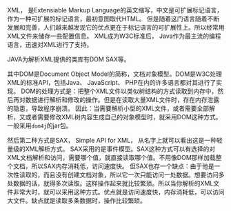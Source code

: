 XML， 是Extensiable Markup Language的英文缩写，中文是可扩展标记语言，作为一种可扩展的标记语言，最初意图取代HTML。
但是随着这门语言随着不断发展和完善，人们越来越发现它的优点更在于标记语言的可扩展性上。所以经常用XML文件来储存一些配置信息。
XML成为W3C标准后，
Java作为最主流的编程语言，迅速对XML进行了支持。


JAVA为解析XML提供的类库有DOM SAX等。

其中DOM是Document Object Model的简称，文档对象模型。DOM是W3C处理XML的标准API，包括Java、 JavaScript、 PHP在内的许多语言都对其进行了实现。
DOM的处理方式是：把整个XML文件以类似树结构的方式读取到内存中，然后再对数据进行解析和修改的操作。但是在读取大量XML文件时，存在内存泄露的隐患，导致程序崩溃。
因此：当需要解析小型的XML文件，或者需要全部解析，又或者需要修改XML树内容生成自己的对象模型时，就采用DOM这种方式。一般采用`dom4j`的jar包。


然后第二种方式是SAX， Simple API for XML， 从名字上就可以看出这是一种轻量级的XML解析方式。
SAX采用的是事件模型。SAX这种方式可以有选择的对XML文档解析和访问，需要哪个值，就直接读取哪个值。不用像DOM那样加载整个文档，所以SAX内存消耗低，访问速度快。 但SAX也存一个缺点：由于他是一次性读取的，而且没有创建文档对象，所以它一次只能访问一处数据。想要访问多处数据的话，就得多次读取。这样操作起来就比较繁琐。所以当你解析的XML文件非常大时，就可以采用这种方式。优点就是访问速度快，内存消耗低，可以访问大文件。缺点就是读取多条数据时，操作比较繁琐。



